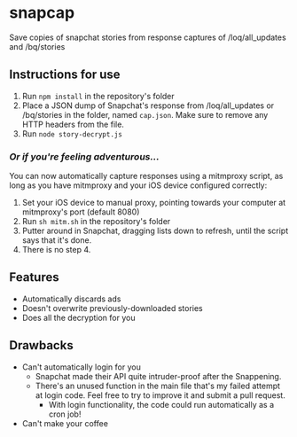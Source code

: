 # snapcap
Save copies of snapchat stories from response captures of /loq/all_updates and /bq/stories

## Instructions for use

1. Run `npm install` in the repository's folder
2. Place a JSON dump of Snapchat's response from /loq/all_updates or /bq/stories in the folder, named `cap.json`. Make sure to remove any HTTP headers from the file.
3. Run `node story-decrypt.js`

### *Or if you're feeling adventurous...*

You can now automatically capture responses using a mitmproxy script, as long as you have mitmproxy and your iOS device configured correctly:

1. Set your iOS device to manual proxy, pointing towards your computer at mitmproxy's port (default 8080)
2. Run `sh mitm.sh` in the repository's folder
3. Putter around in Snapchat, dragging lists down to refresh, until the script says that it's done.
4. There is no step 4.

## Features

* Automatically discards ads
* Doesn't overwrite previously-downloaded stories
* Does all the decryption for you

## Drawbacks

* Can't automatically login for you
  * Snapchat made their API quite intruder-proof after the Snappening.
  * There's an unused function in the main file that's my failed attempt at login code. Feel free to try to improve it and submit a pull request.
    * With login functionality, the code could run automatically as a cron job!
* Can't make your coffee
